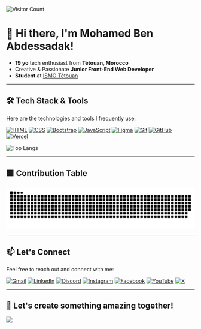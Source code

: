 ![Visitor Count](https://komarev.com/ghpvc/?username=med6ba&color=blue)
<h1>👋 Hi there, I'm Mohamed Ben Abdessadak!</h1>

- **19 yo** tech enthusiast from **Tétouan, Morocco**
- Creative & Passionate **Junior Front-End Web Developer**
- **Student** at <a href="https://www.ismo.ma">ISMO Tétouan</a>

---

## 🛠️ Tech Stack & Tools
Here are the technologies and tools I frequently use:

[![HTML](https://img.shields.io/badge/HTML-%23E34F26.svg?logo=html5&logoColor=white)](#)
[![CSS](https://img.shields.io/badge/CSS-1572B6?logo=css3&logoColor=fff)](#)
[![Bootstrap](https://img.shields.io/badge/Bootstrap-7952B3?logo=bootstrap&logoColor=fff)](#)
[![JavaScript](https://img.shields.io/badge/JavaScript-F7DF1E?logo=javascript&logoColor=000)](#)
[![Figma](https://img.shields.io/badge/Figma-F24E1E?logo=figma&logoColor=white)](#)
[![Git](https://img.shields.io/badge/Git-F05032?logo=git&logoColor=fff)](#)
[![GitHub](https://img.shields.io/badge/GitHub-%23121011.svg?logo=github&logoColor=white)](https://github.com/med6ba)
[![Vercel](https://img.shields.io/badge/Vercel-%23000000.svg?logo=vercel&logoColor=white)](#)

![Top Langs](https://github-readme-stats.vercel.app/api/top-langs/?username=med6ba&hide_progress=true&theme=auto)

<!--
[![GitLab](https://img.shields.io/badge/GitLab-FC6D26?logo=gitlab&logoColor=fff)](https://gitlab.com/med6ba)
[![VS Code](https://custom-icon-badges.demolab.com/badge/VS%20Code-0078d7.svg?logo=vsc&logoColor=white)](#)
[![Linux](https://img.shields.io/badge/Linux-FCC624?logo=linux&logoColor=black)](#)
[![Canva](https://img.shields.io/badge/Canva-%2300C4CC.svg?&logo=Canva&logoColor=white)](#)
[![Netlify](https://img.shields.io/badge/Netlify-%23000000.svg?logo=netlify&logoColor=#00C7B7)](#)
[![Tailwind.css](https://img.shields.io/badge/Tailwind.css-%2306B6D4.svg?logo=tailwind-css&logoColor=white)](#)
[![Sass](https://img.shields.io/badge/Sass-C69?logo=sass&logoColor=fff)](#)
[![React.js](https://img.shields.io/badge/React.js-%2320232a.svg?logo=react&logoColor=%2361DAFB)](#)
[![NodeJS](https://img.shields.io/badge/Node.js-6DA55F?logo=node.js&logoColor=white)](#)
[![Next.js](https://img.shields.io/badge/Next.js-black?logo=next.js&logoColor=white)](#)
[![Vite](https://img.shields.io/badge/Vite-646CFF?logo=vite&logoColor=fff)](#)
[![WordPress](https://img.shields.io/badge/WordPress-%2321759B.svg?logo=wordpress&logoColor=white)](#)
![Elementor](https://img.shields.io/badge/Elementor-92003B?logo=elementor&logoColor=white)
-->

---

## 🟩 Contribution Table
<img  src="https://raw.githubusercontent.com/Elanza-48/Elanza-48/main/resources/img/github-contribution-grid-snake.svg"/>

---

## 📫 Let's Connect
Feel free to reach out and connect with me:

[![Gmail](https://img.shields.io/badge/med6ba@gmail.com-D14836?logo=gmail&logoColor=white)](mailto:med6ba@gmail.com)
[![LinkedIn](https://custom-icon-badges.demolab.com/badge/LinkedIn-0A66C2?logo=linkedin-white&logoColor=fff)](https://linkedin.com/in/med6ba)
[![Discord](https://img.shields.io/badge/Discord-%235865F2.svg?&logo=discord&logoColor=white)](https://discord.gg/jtzbBmJDPA)
[![Instagram](https://img.shields.io/badge/Instagram-%23E4405F.svg?logo=Instagram&logoColor=white)](https://instagram.com/med6ba)
[![Facebook](https://img.shields.io/badge/Facebook-%231877F2.svg?logo=Facebook&logoColor=white)](https://facebook.com/med6ba)
[![YouTube](https://img.shields.io/badge/YouTube-%23FF0000.svg?logo=YouTube&logoColor=white)](https://www.youtube.com/@med6ba)
[![X](https://img.shields.io/badge/X-%23000000.svg?logo=X&logoColor=white)](https://x.com/med6ba)

---

<h2>🚀 Let's create something amazing together!</h2>
<img src="https://media4.giphy.com/media/v1.Y2lkPTc5MGI3NjExazhkOXR0bDJlMWljODdxbmI5azUwN3prbHRvNjhjNmRwemM2MnQ0NiZlcD12MV9pbnRlcm5hbF9naWZfYnlfaWQmY3Q9Zw/CjmvTCZf2U3p09Cn0h/giphy.gif" width="150"/>
